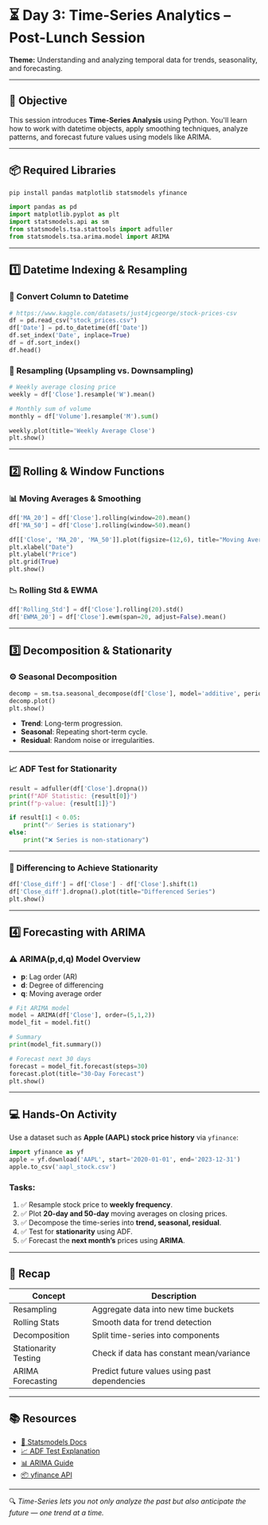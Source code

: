 # ⏳ Day 3: Time-Series Analytics – Post-Lunch Session  
**Theme:** Understanding and analyzing temporal data for trends, seasonality, and forecasting.

---

## 🎯 Objective

This session introduces **Time-Series Analysis** using Python. You'll learn how to work with datetime objects, apply smoothing techniques, analyze patterns, and forecast future values using models like ARIMA.


---

## 📦 Required Libraries

```bash
pip install pandas matplotlib statsmodels yfinance
````

```python
import pandas as pd
import matplotlib.pyplot as plt
import statsmodels.api as sm
from statsmodels.tsa.stattools import adfuller
from statsmodels.tsa.arima.model import ARIMA
```

---

## 1️⃣ Datetime Indexing & Resampling

### 📌 Convert Column to Datetime

```python
# https://www.kaggle.com/datasets/just4jcgeorge/stock-prices-csv
df = pd.read_csv("stock_prices.csv")
df['Date'] = pd.to_datetime(df['Date'])
df.set_index('Date', inplace=True)
df = df.sort_index()
df.head()
```

### 🔄 Resampling (Upsampling vs. Downsampling)

```python
# Weekly average closing price
weekly = df['Close'].resample('W').mean()

# Monthly sum of volume
monthly = df['Volume'].resample('M').sum()

weekly.plot(title='Weekly Average Close')
plt.show()
```

---

## 2️⃣ Rolling & Window Functions

### 📊 Moving Averages & Smoothing

```python
df['MA_20'] = df['Close'].rolling(window=20).mean()
df['MA_50'] = df['Close'].rolling(window=50).mean()

df[['Close', 'MA_20', 'MA_50']].plot(figsize=(12,6), title="Moving Averages")
plt.xlabel("Date")
plt.ylabel("Price")
plt.grid(True)
plt.show()
```

### 📉 Rolling Std & EWMA

```python
df['Rolling_Std'] = df['Close'].rolling(20).std()
df['EWMA_20'] = df['Close'].ewm(span=20, adjust=False).mean()
```

---

## 3️⃣ Decomposition & Stationarity

### ⚙️ Seasonal Decomposition

```python
decomp = sm.tsa.seasonal_decompose(df['Close'], model='additive', period=30)
decomp.plot()
plt.show()
```

* **Trend**: Long-term progression.
* **Seasonal**: Repeating short-term cycle.
* **Residual**: Random noise or irregularities.

---

### 📈 ADF Test for Stationarity

```python
result = adfuller(df['Close'].dropna())
print(f"ADF Statistic: {result[0]}")
print(f"p-value: {result[1]}")

if result[1] < 0.05:
    print("✅ Series is stationary")
else:
    print("❌ Series is non-stationary")
```

---

### 🔁 Differencing to Achieve Stationarity

```python
df['Close_diff'] = df['Close'] - df['Close'].shift(1)
df['Close_diff'].dropna().plot(title="Differenced Series")
plt.show()
```

---

## 4️⃣ Forecasting with ARIMA

### ⚠️ ARIMA(p,d,q) Model Overview

* **p**: Lag order (AR)
* **d**: Degree of differencing
* **q**: Moving average order

```python
# Fit ARIMA model
model = ARIMA(df['Close'], order=(5,1,2))
model_fit = model.fit()

# Summary
print(model_fit.summary())

# Forecast next 30 days
forecast = model_fit.forecast(steps=30)
forecast.plot(title="30-Day Forecast")
plt.show()
```

---

## 💻 Hands-On Activity

Use a dataset such as **Apple (AAPL) stock price history** via `yfinance`:

```python
import yfinance as yf
apple = yf.download('AAPL', start='2020-01-01', end='2023-12-31')
apple.to_csv('aapl_stock.csv')
```

### Tasks:

1. ✅ Resample stock price to **weekly frequency**.
2. ✅ Plot **20-day and 50-day** moving averages on closing prices.
3. ✅ Decompose the time-series into **trend, seasonal, residual**.
4. ✅ Test for **stationarity** using ADF.
5. ✅ Forecast the **next month’s** prices using **ARIMA**.

---

## 🧠 Recap

| Concept              | Description                                   |
| -------------------- | --------------------------------------------- |
| Resampling           | Aggregate data into new time buckets          |
| Rolling Stats        | Smooth data for trend detection               |
| Decomposition        | Split time-series into components             |
| Stationarity Testing | Check if data has constant mean/variance      |
| ARIMA Forecasting    | Predict future values using past dependencies |

---

## 📚 Resources

* [📘 Statsmodels Docs](https://www.statsmodels.org/stable/tsa.html)
* [📈 ADF Test Explanation](https://machinelearningmastery.com/time-series-data-stationary-python/)
* [📊 ARIMA Guide](https://www.machinelearningplus.com/time-series/arima-model-time-series-forecasting-python/)
* [📦 yfinance API](https://pypi.org/project/yfinance/)

---

🔍 *Time-Series lets you not only analyze the past but also anticipate the future — one trend at a time.*

